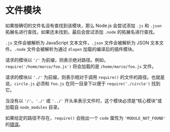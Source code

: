 # 文件模块

如果按确切的文件名没有查找到该模块，那么 Node.js 会尝试添加 `.js` 和 `.json` 拓展名进行查找，如果还未找到，最后会尝试添加 `.node` 的拓展名进行查找。

`.js` 文件会被解析为 JavaScript 文本文件，`.json` 文件会被解析为 JSON 文本文件。`.node` 文件会被解析为通过 `dlopen` 加载的编译后的插件模块。

请求的模块以 `'/'` 为前缀，则表示绝对路径。例如，`require('/home/marco/foo.js')` 将会加载的是 `/home/marco/foo.js` 文件。

请求的模块以 `'./'` 为前缀，则表示相对于调用 `require()` 的文件的路径。也就是说，`circle.js` 必须和 `foo.js` 在同一目录下以便于 `require('./circle')` 找到它。

当没有以 `'/'`、`'./'` 或 `'../'` 开头来表示文件时，这个模块必须是“核心模块”或加载自 `node_modules` 目录。

如果给定的路径不存在，`require()` 会抛出一个 `code` 属性为 `'MODULE_NOT_FOUND'` 的[错误](../errors/class_Error.md#)。